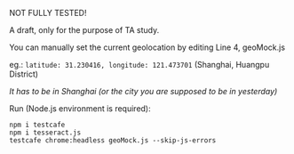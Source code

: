 NOT FULLY TESTED! 

A draft, only for the purpose of TA study.

You can manually set the current geolocation by editing Line 4, geoMock.js

eg.: `latitude: 31.230416, longitude: 121.473701` (Shanghai, Huangpu District)

*It has to be in Shanghai (or the city you are supposed to be in yesterday)*

Run (Node.js environment is required):
```
npm i testcafe
npm i tesseract.js
testcafe chrome:headless geoMock.js --skip-js-errors
```
